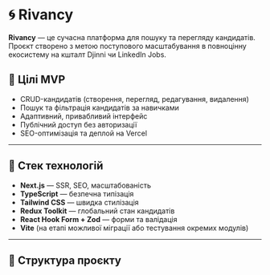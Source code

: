 # 🌀 Rivancy

**Rivancy** — це сучасна платформа для пошуку та перегляду кандидатів.  
Проєкт створено з метою поступового масштабування в повноцінну екосистему на кшталт Djinni чи LinkedIn Jobs.

## 🚀 Цілі MVP

- CRUD-кандидатів (створення, перегляд, редагування, видалення)
- Пошук та фільтрація кандидатів за навичками
- Адаптивний, привабливий інтерфейс
- Публічний доступ без авторизації
- SEO-оптимізація та деплой на Vercel

---

## 🧱 Стек технологій

- **Next.js** — SSR, SEO, масштабованість
- **TypeScript** — безпечна типізація
- **Tailwind CSS** — швидка стилізація
- **Redux Toolkit** — глобальний стан кандидатів
- **React Hook Form + Zod** — форми та валідація
- **Vite** (на етапі можливої міграції або тестування окремих модулів)

---

## 📁 Структура проєкту


